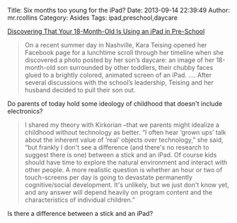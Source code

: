 Title: Six months too young for the iPad?
Date: 2013-09-14 22:39:49
Author: mr.rcollins
Category: Asides
Tags: ipad,preschool,daycare

[Discovering That Your 18-Month-Old Is Using an iPad in Pre-School](http://www.theatlantic.com/education/archive/2013/09/discovering-that-your-18-month-old-is-using-an-ipad-in-pre-school/279438/)

>On a recent summer day in Nashville, Kara Teising opened her Facebook page for a lunchtime scroll through her timeline when she discovered a photo posted by her son’s daycare: an image of her 18-month-old son surrounded by other toddlers, their chubby faces glued to a brightly colored, animated screen of an iPad. .... After several discussions with the school’s leadership, Teising and her husband decided to pull their son out.

Do parents of today hold some ideology of childhood that doesn't include electronics? 

>I shared my theory with Kirkorian –that we parents might idealize a childhood without technology as better. “I often hear ‘grown ups’ talk about the inherent value of ‘real’ objects over technology,” she said, “but frankly I don't see a difference (and there's no research to suggest there is one) between a stick and an iPad. Of course kids should have time to explore the natural environment and interact with other people. A more realistic question is whether an hour or two of touch-screens per day is going to devastate permanently cognitive/social development. It's unlikely, but we just don't know yet, and any answer will depend heavily on program content and the characteristics of individual children.”

Is there a difference between a stick and an iPad?